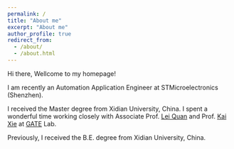 ```yaml
---
permalink: /
title: "About me"
excerpt: "About me"
author_profile: true
redirect_from: 
  - /about/
  - /about.html
---
```

Hi there, Wellcome to my homepage!

I am recently an Automation Application Engineer at STMicroelectronics (Shenzhen).

I received the Master degree from Xidian University, China. I spent a wonderful time working closely with Associate Prof. [Lei Quan](https://web.xidian.edu.cn/quanlei/) and Prof. [Kai Xie](https://faculty.xidian.edu.cn/XK3/zh_CN/index.htm) at [GATE](https://web.xidian.edu.cn/kaixie/) Lab.

<!-- 
I am currently a third-year Master's student in [_Group of Aerospace Technology in Electronics_](https://web.xidian.edu.cn/kaixie/) (GATE) Lab, at [_School of Aerospace Science and Technology_](https://sast.xidian.edu.cn/) (SAST) in [_Xidian University_](https://www.xidian.edu.cn/), majoring in _Instrument Science and Technology_. I am very fortunate to be advised by Associate Prof. [Lei Quan](https://web.xidian.edu.cn/quanlei/). I spent wonderful time working closely with Prof. Lei Quan and Prof. [Kai Xie](https://faculty.xidian.edu.cn/XK3/zh_CN/index.htm)
<!--
(https://web.xidian.edu.cn/kaixie/)
-->
Previously, I received the B.E. degree from Xidian University, China. 
